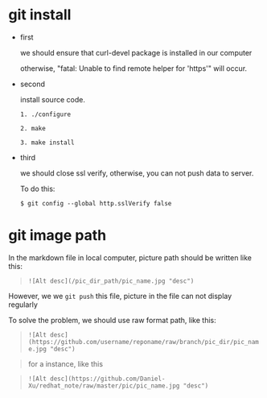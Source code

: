 # git install

  + first
    
    we should ensure that curl-devel package is installed in our computer

	otherwise, "fatal: Unable to find remote helper for 'https'" will occur.

  + second

  	install source code.

		1. ./configure

		2. make
	
		3. make install

  + third

    we should close ssl verify, otherwise, you can not push data to server.

	To do this:
    
	`$ git config --global http.sslVerify false`

# git image path
   
  In the markdown file in local computer,  picture path should be written like this:

  > `![Alt desc](/pic_dir_path/pic_name.jpg "desc")`

  However, we we `git push` this file, picture in the file can not display regularly

  To solve the problem, we should use raw format path, like this:

  > `![Alt desc](https://github.com/username/reponame/raw/branch/pic_dir/pic_name.jpg "desc")`

  > for a instance, like this
  
  > `![Alt desc](https://github.com/Daniel-Xu/redhat_note/raw/master/pic/pic_name.jpg "desc")`






